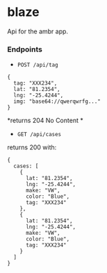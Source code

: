 # blaze

Api for the ambr app.

### Endpoints

- `POST /api/tag`
```
{
  tag: "XXX234",
  lat: "81.2354",
  lng: "-25.4244",
  img: "base64://qwerqwrfg..."
}
```

*returns 204 No Content *


- `GET /api/cases`

returns 200 with:
```
{
  cases: [ 
    {
      lat: "81.2354",
      lng: "-25.4244",
      make: "VW",
      color: "Blue",
      tag: "XXX234"
    },
    {
      lat: "81.2354",
      lng: "-25.4244",
      make: "VW",
      color: "Blue",
      tag: "XXX234"
    }
  ]
}
```
